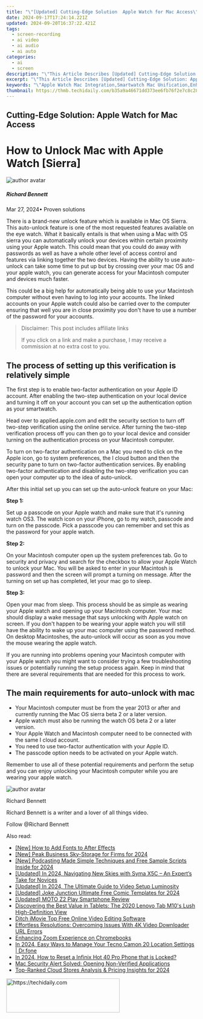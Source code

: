 ```yaml
---
title: "\"[Updated] Cutting-Edge Solution  Apple Watch for Mac Access\""
date: 2024-09-17T17:24:14.221Z
updated: 2024-09-20T16:37:22.421Z
tags: 
  - screen-recording
  - ai video
  - ai audio
  - ai auto
categories: 
  - ai
  - screen
description: "\"This Article Describes [Updated] Cutting-Edge Solution: Apple Watch for Mac Access\""
excerpt: "\"This Article Describes [Updated] Cutting-Edge Solution: Apple Watch for Mac Access\""
keywords: "\"Apple Watch Mac Integration,Smartwatch Mac Unification,Enhanced Mac Apple Wearable,Mac Tech Compatible with Apple Watch,Pioneering Apple-Mac Connectivity,Innovative Apple Watch for Mac Users,Seamless Apple Wearable Mac Link\""
thumbnail: https://thmb.techidaily.com/b35a9a46671dd373ee6fb76f2e7c8c289a52fdab2f2b7f6dd74a2f0921700773.jpg
---
```


## Cutting-Edge Solution: Apple Watch for Mac Access

# How to Unlock Mac with Apple Watch \[Sierra\]

![author avatar](https://images.wondershare.com/filmora/article-images/richard-bennett.jpg)

##### Richard Bennett

 Mar 27, 2024• Proven solutions

There is a brand-new unlock feature which is available in Mac OS Sierra. This auto-unlock feature is one of the most requested features available on the eye watch. What it basically entails is that when using a Mac with OS sierra you can automatically unlock your devices within certain proximity using your Apple watch. This could mean that you could do away with passwords as well as have a whole other level of access control and features via linking together the two devices. Having the ability to use auto-unlock can take some time to put up but by crossing over your mac OS and your apple watch, you can generate access for your Macintosh computer and devices much faster.

This could be a big help for automatically being able to use your Macintosh computer without even having to log into your accounts. The linked accounts on your Apple watch could also be carried over to the computer ensuring that well you are in close proximity you don't have to use a number of the password for your accounts.

>  Disclaimer: This post includes affiliate links
>
>  If you click on a link and make a purchase, I may receive a commission at no extra cost to you.
>

## The process of setting up this verification is relatively simple

The first step is to enable two-factor authentication on your Apple ID account. After enabling the two-step authentication on your local device and turning it off on your account you can set up the authentication option as your smartwatch.

Head over to applied.apple.com and edit the security section to turn off two-step verification using the online service. After turning the two-step verification process off you can then go to your local device and consider turning on the authentication process on your Macintosh computer.

To turn on two-factor authentication on a Mac you need to click on the Apple icon, go to system preferences, the I cloud button and then the security pane to turn on two-factor authentication services. By enabling two-factor authentication and disabling the two-step verification you can open your computer up to the idea of auto-unlock.

After this initial set up you can set up the auto-unlock feature on your Mac:

**Step 1:**

Set up a passcode on your Apple watch and make sure that it's running watch OS3\. The watch icon on your iPhone, go to my watch, passcode and turn on the passcode. Pick a passcode you can remember and set this as the password for your apple watch.

**Step 2:**

On your Macintosh computer open up the system preferences tab. Go to security and privacy and search for the checkbox to allow your Apple Watch to unlock your Mac. You will be asked to enter in your Macintosh is password and then the screen will prompt a turning on message. After the turning on set up has completed, let your mac go to sleep.

**Step 3:**

Open your mac from sleep. This process should be as simple as wearing your Apple watch and opening up your Macintosh computer. Your mac should display a wake message that says unlocking with Apple watch on screen. If you don't happen to be wearing your apple watch you will still have the ability to wake up your mac computer using the password method. On desktop Macintoshes, the auto-unlock will occur as soon as you move the mouse wearing the apple watch.

If you are running into problems opening your Macintosh computer with your Apple watch you might want to consider trying a few troubleshooting issues or potentially running the setup process again. Keep in mind that there are several requirements that are needed for this process to work.

## The main requirements for auto-unlock with mac

* Your Macintosh computer must be from the year 2013 or after and currently running the Mac OS sierra beta 2 or a later version.
* Apple watch must also be running the watch OS beta 2 or a later version.
* Your Apple Watch and Macintosh computer need to be connected with the same I cloud account.
* You need to use two-factor authentication with your Apple ID.
* The passcode option needs to be activated on your Apple watch.

Remember to use all of these potential requirements and perform the setup and you can enjoy unlocking your Macintosh computer while you are wearing your apple watch.

![author avatar](https://images.wondershare.com/filmora/article-images/richard-bennett.jpg)

Richard Bennett

Richard Bennett is a writer and a lover of all things video.

Follow @Richard Bennett


<ins class="adsbygoogle"
     style="display:block"
     data-ad-format="autorelaxed"
     data-ad-client="ca-pub-7571918770474297"
     data-ad-slot="1223367746"></ins>



<ins class="adsbygoogle"
     style="display:block"
     data-ad-client="ca-pub-7571918770474297"
     data-ad-slot="8358498916"
     data-ad-format="auto"
     data-full-width-responsive="true"></ins>


<span class="atpl-alsoreadstyle">Also read:</span>
<div><ul>
<li><a href="https://fox-blue.techidaily.com/new-how-to-add-fonts-to-after-effects/"><u>[New] How to Add Fonts to After Effects</u></a></li>
<li><a href="https://fox-blue.techidaily.com/new-peak-business-sky-storage-for-firms-for-2024/"><u>[New] Peak Business Sky-Storage for Firms for 2024</u></a></li>
<li><a href="https://fox-blue.techidaily.com/new-podcasting-made-simple-techniques-and-free-sample-scripts-inside-for-2024/"><u>[New] Podcasting Made Simple Techniques and Free Sample Scripts Inside for 2024</u></a></li>
<li><a href="https://fox-blue.techidaily.com/updated-in-2024-navigating-new-skies-with-syma-x5c-an-experts-take-for-novices/"><u>[Updated] In 2024, Navigating New Skies with Syma X5C – An Expert’s Take for Novices</u></a></li>
<li><a href="https://fox-blue.techidaily.com/updated-in-2024-the-ultimate-guide-to-video-setup-luminosity/"><u>[Updated] In 2024, The Ultimate Guide to Video Setup Luminosity</u></a></li>
<li><a href="https://fox-blue.techidaily.com/updated-joke-junction-ultimate-free-comic-templates-for-2024/"><u>[Updated] Joke Junction Ultimate Free Comic Templates for 2024</u></a></li>
<li><a href="https://extra-skills.techidaily.com/updated-moto-z2-play-smartphone-review/"><u>[Updated] MOTO Z2 Play Smartphone Review</u></a></li>
<li><a href="https://buynow-reviews.techidaily.com/discovering-the-best-value-in-tablets-the-2020-lenovo-tab-m10s-lush-high-definition-view/"><u>Discovering the Best Value in Tablets: The 2020 Lenovo Tab M10's Lush High-Definition View</u></a></li>
<li><a href="https://ai-vdieo-software.techidaily.com/ditch-imovie-top-free-online-video-editing-software/"><u>Ditch iMovie Top Free Online Video Editing Software</u></a></li>
<li><a href="https://blog-min.techidaily.com/effortless-resolutions-overcoming-issues-with-4k-video-downloader-url-errors/"><u>Effortless Resolutions: Overcoming Issues With 4K Video Downloader URL Errors</u></a></li>
<li><a href="https://extra-hints.techidaily.com/enhancing-zoom-experience-on-chromebooks/"><u>Enhancing Zoom Experience on Chromebooks</u></a></li>
<li><a href="https://android-location.techidaily.com/in-2024-easy-ways-to-manage-your-tecno-camon-20-location-settings-drfone-by-drfone-virtual/"><u>In 2024, Easy Ways to Manage Your Tecno Camon 20 Location Settings | Dr.fone</u></a></li>
<li><a href="https://unlock-android.techidaily.com/in-2024-how-to-reset-a-infinix-hot-40-pro-phone-that-is-locked-by-drfone-android/"><u>In 2024, How to Reset a Infinix Hot 40 Pro Phone that is Locked?</u></a></li>
<li><a href="https://techtrends.techidaily.com/mac-security-alert-solved-opening-non-verified-applications/"><u>Mac Security Alert Solved: Opening Non-Verified Applications</u></a></li>
<li><a href="https://fox-blue.techidaily.com/top-ranked-cloud-stores-analysis-and-pricing-insights-for-2024/"><u>Top-Ranked Cloud Stores Analysis & Pricing Insights for 2024</u></a></li>
</ul></div>

<!-- affiliate ads begin -->
<a href="https://aligracehair.sjv.io/c/5597632/1938745/19272" target="_top" id="1938745">
  <img src="//a.impactradius-go.com/display-ad/19272-1938745" border="0" alt="https://techidaily.com" width="300" height="90"/>
</a>
<img height="0" width="0" src="https://aligracehair.sjv.io/i/5597632/1938745/19272" style="position:absolute;visibility:hidden;" border="0" />
<!-- affiliate ads end -->

